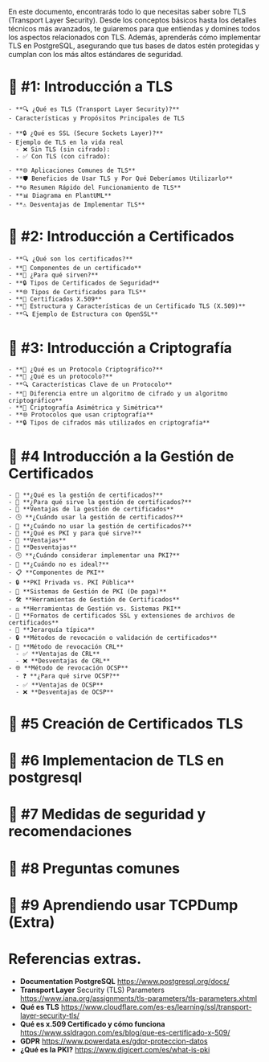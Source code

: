 En este documento, encontrarás todo lo que necesitas saber sobre TLS (Transport Layer Security). Desde los conceptos básicos hasta los detalles técnicos más avanzados, te guiaremos para que entiendas y domines todos los aspectos relacionados con TLS. Además, aprenderás cómo implementar TLS en PostgreSQL, asegurando que tus bases de datos estén protegidas y cumplan con los más altos estándares de seguridad.

 
 
# 📘 #1: Introducción a TLS

	- **🔍 ¿Qué es TLS (Transport Layer Security)?**
	- Características y Propósitos Principales de TLS

	- **🔒 ¿Qué es SSL (Secure Sockets Layer)?**
	- Ejemplo de TLS en la vida real
	  - ❌ Sin TLS (sin cifrado):
	  - ✅ Con TLS (con cifrado):

	- **🌐 Aplicaciones Comunes de TLS**
	- **🛡️ Beneficios de Usar TLS y Por Qué Deberíamos Utilizarlo**
	- **⚙️ Resumen Rápido del Funcionamiento de TLS**
	- **📊 Diagrama en PlantUML**
	- **⚠️ Desventajas de Implementar TLS**
 
# 📘 #2: Introducción a Certificados

	- **🔍 ¿Qué son los certificados?**
	- **🔧 Componentes de un certificado**
	- **🎯 ¿Para qué sirven?**
	- **🔒 Tipos de Certificados de Seguridad**
	- **🌐 Tipos de Certificados para TLS**
	- **📜 Certificados X.509**
	- **🧾 Estructura y Características de un Certificado TLS (X.509)**
	- **🔍 Ejemplo de Estructura con OpenSSL**
	 

# 📘 #3: Introducción a Criptografía

	- **🔐 ¿Qué es un Protocolo Criptográfico?**
	- **📜 ¿Qué es un protocolo?**
	- **🔍 Características Clave de un Protocolo**
	- **🔄 Diferencia entre un algoritmo de cifrado y un algoritmo criptográfico**
	- **🔑 Criptografía Asimétrica y Simétrica**
	- **🌐 Protocolos que usan criptografía**
	- **🔒 Tipos de cifrados más utilizados en criptografía**
 
# 📘 #4 Introducción a la Gestión de Certificados

	- 📜 **¿Qué es la gestión de certificados?**
	- 🎯 **¿Para qué sirve la gestión de certificados?**
	- 🌟 **Ventajas de la gestión de certificados**
	- 🕒 **¿Cuándo usar la gestión de certificados?**
	- 🚫 **¿Cuándo no usar la gestión de certificados?**
	- 🔑 **¿Qué es PKI y para qué sirve?**
	- 🌟 **Ventajas**
	- 🚫 **Desventajas**
	- 🕒 **¿Cuándo considerar implementar una PKI?**
	- 🚫 **¿Cuándo no es ideal?**
	- 📋 **Componentes de PKI**
	- 🔒 **PKI Privada vs. PKI Pública**
	- 💼 **Sistemas de Gestión de PKI (De paga)**
	- 🛠️ **Herramientas de Gestión de Certificados**
	- ⚖️ **Herramientas de Gestión vs. Sistemas PKI**
	- 📂 **Formatos de certificados SSL y extensiones de archivos de certificados**
	- 🏢 **Jerarquía típica**
	- 🔒 **Métodos de revocación o validación de certificados**
	- 📜 **Método de revocación CRL**
	  - ✅ **Ventajas de CRL**
	  - ❌ **Desventajas de CRL**
	- 🌐 **Método de revocación OCSP**
	  - ❓ **¿Para qué sirve OCSP?**
	  - ✅ **Ventajas de OCSP**
	  - ❌ **Desventajas de OCSP**
 
 
# 📘 #5  Creación de Certificados TLS

# 📘 #6  Implementacion de TLS en postgresql 
# 📘 #7  Medidas de seguridad y recomendaciones
# 📘 #8  Preguntas comunes
# 📘 #9  Aprendiendo usar TCPDump (Extra)

 
# Referencias extras.

  - **Documentation PostgreSQL**  https://www.postgresql.org/docs/
  - **Transport Layer** Security (TLS) Parameters https://www.iana.org/assignments/tls-parameters/tls-parameters.xhtml
  - **Qué es TLS** https://www.cloudflare.com/es-es/learning/ssl/transport-layer-security-tls/
  - **Qué es x.509 Certificado y cómo funciona** https://www.ssldragon.com/es/blog/que-es-certificado-x-509/
  - **GDPR**  https://www.powerdata.es/gdpr-proteccion-datos
  - **¿Qué es la PKI?** https://www.digicert.com/es/what-is-pki

